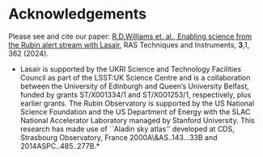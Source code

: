 # Acknowledgements

Please see and cite our paper:
[R.D.Williams et. al., Enabling science from the Rubin alert stream with Lasair](https://doi.org/10.1093/rasti/rzae024), RAS Techniques and Instruments, **3**,1, 362  (2024).

* Lasair is supported by the UKRI Science and Technology Facilities Council as part of the LSST:UK Science Centre and is a collaboration between the University of Edinburgh and Queen’s University Belfast, funded by grants ST/X001334/1 and ST/X001253/1, respectively, plus earlier grants.
The Rubin Observatory is supported by the US National Science Foundation 
and the US Department of Energy with the SLAC National Accelerator Laboratory 
managed by Stanford University.
This research has made use of \`\`Aladin sky atlas'' developed at CDS, Strasbourg Observatory, France 2000A\\&AS..143...33B and 2014ASPC..485..277B.*

